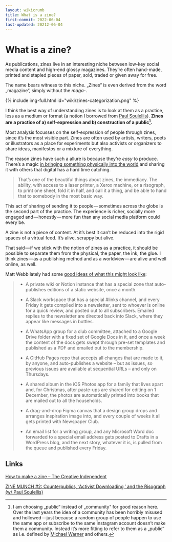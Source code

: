 ```yaml
---
layout: wikicrumb
title: What is a zine?
first-commit: 2022-06-04
last-updated: 20212-06-04
---
```


# What is a zine?

As publications, zines live in an interesting niche between low-key social media content and high-end glossy magazines. They’re often hand-made, printed and stapled pieces of paper, sold, traded or given away for free.

The name bears witness to this niche. „Zines“ is even derived from the word „magazine“, simply without the *maga-*.

{% include img-full.html id="wiki/zines-categorization.png" %}

I think the best way of understanding zines is to look at them as a practice, less as a medium or format (a notion I borrowed from [Paul Soulellis](https://www.soulellis.com)). **Zines are a practice of a) self-expression and b) construction of a public[^1].**

Most analysis focusses on the self-expression of people through zines, since it’s the most visible part. Zines are often used by artists, writers, poets or illustrators as a place for experiments but also activists or organizers to share ideas, manifestos or a mixture of everything.

The reason zines have such a allure is because they’re *easy* to produce. There’s a magic [in bringing something physically into the world](https://www.zinemun.ch/p/soulellis) and sharing it with others that digital has a hard time catching.

> That’s one of the beautiful things about zines, the immediacy. The ability, with access to a laser printer, a Xerox machine, or a risograph, to print one sheet, fold it in half, and call it a thing, and be able to hand that to somebody in the most basic way.

This act of sharing of sending it to people — sometimes across the globe is the second part of the practice. The experience is richer, socially more engaged and — honestly — more fun than any social media platform could every be.

A zine is not a piece of content. At it’s best it can’t be reduced into the rigid spaces of a virtual feed. It’s alive, scrappy but alive.

That said — if we stick with the notion of zines as a practice, it should be possible to separate them from the physical, the paper, the ink, the glue. I think zines — as a publishing method and as a worldview — are alive and well online, as well.

Matt Webb lately had some [good ideas of what this might look like](https://interconnected.org/home/2020/09/09/organizine):

> - A private wiki or Notion instance that has a special zone that auto-publishes editions of a static website, once a month.
> 
> - A Slack workspace that has a special \#links channel, and every Friday it gets compiled into a newsletter, sent to whoever is online for a quick review, and posted out to all subscribers. Emailed replies to the newsletter are directed back into Slack, where they appear like messages in bottles.
> 
> - A WhatsApp group for a club committee, attached to a Google Drive folder with a fixed set of Google Docs in it, and once a week the content of the docs gets swept through pre-set templates and published as a PDF and emailed out to the membership.
> 
> - A GitHub Pages repo that accepts all changes that are made to it, by anyone, and auto-publishes a website – but as issues, so previous issues are available at sequential URLs – and only on Thursdays.
> 
> - A shared album in the iOS Photos app for a family that lives apart and, for Christmas, after paste-ups are shared for editing on 1 December, the photos are automatically printed into books that are mailed out to all the households.
> 
> - A drag-and-drop Figma canvas that a design group drops and arranges inspiration image into, and every couple of weeks it all gets printed with Newspaper Club.
> 
> - An email list for a writing group, and any Microsoft Word doc forwarded to a special email address gets posted to Drafts in a WordPress blog, and the next story, whatever it is, is pulled from the queue and published every Friday.

## Links

[How to make a zine – The Creative Independent](https://thecreativeindependent.com/guides/how-to-make-a-zine/)

[ZINE MUNCH #2: Counterpublics, ‘Activist Downloading,’ and the Risograph (w/ Paul Soulellis)](https://www.zinemun.ch/p/soulellis?s=r)

[^1]:  I am choosing „public“ instead of „community“ for good reason here. Over the last years the idea of a community has been horribly misused and hollowed — just because a random group of people happen to use the same app or subscribe to the same instagram account doesn’t make them a community. Instead it’s more fitting to refer to them as a „public“ as i.e. defined by [Michael Warner](http://dx.doi.org/10.1080/00335630209384388) and others.